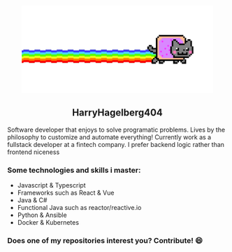<p align="center">
  <img alt="Nyan cat gif" src="./404_cat.gif" height="200px"/>
</p>

<h2 align="center">HarryHagelberg404</h2>

<p>
  Software developer that enjoys to solve programatic problems. Lives by the philosophy to customize and automate everything! Currently work as a fullstack developer at a fintech company. I prefer backend logic rather than frontend niceness
</p>

<h3>Some technologies and skills i master:</h3>
<ul>
<li>Javascript & Typescript</li>
<li>Frameworks such as React & Vue</li>
<li>Java & C#</li>
<li>Functional Java such as reactor/reactive.io</li>
<li>Python & Ansible</li>
<li>Docker & Kubernetes</li>
</ul>

<h3>Does one of my repositories interest you? Contribute! 😄</h3>